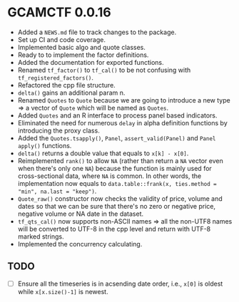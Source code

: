 # GCAMCTF 0.0.16

* Added a `NEWS.md` file to track changes to the package.
* Set up CI and code coverage.
* Implemented basic algo and quote classes.
* Ready to to implement the factor definitions.
* Added the documentation for exported functions.
* Renamed `tf_factor()` to `tf_cal()` to be not confusing with `tf_registered_factors()`.
* Refactored the cpp file structure.
* `delta()` gains an additional param n.
* Renamed `Quotes` to `Quote` because we are going to introduce a new type => a vector of `Quote` which will be named as `Quotes`.
* Added `Quotes` and an R interface to process panel based indicators.
* Eliminated the need for numerous `delay` in alpha definition functions by introducing the proxy class.
* Added the `Quotes.tsapply()`, `Panel`, `assert_valid(Panel)` and `Panel apply()` functions.
* `delta()` returns a double value that equals to `x[k] - x[0]`.
* Reimplemented `rank()` to allow `NA` (rather than return a `NA` vector even when there's only one `NA`) because the function is mainly used for cross-sectional data, where `NA` is common. In other words, the implementation now equals to `data.table::frank(x, ties.method = "min", na.last = "keep")`.
* `Quote_raw()` constructor now checks the validity of price, volume and dates so that we can be sure that there's no zero or negative price, negative volume or NA date in the dataset.
* `tf_qts_cal()` now supports non-ASCII names => all the non-UTF8 names will be converted to UTF-8 in the cpp level and return with UTF-8 marked strings.
* Implemented the concurrency calculating.


## TODO

- [ ] Ensure all the timeseries is in acsending date order, i.e., `x[0]` is oldest while `x[x.size()-1]` is newest.
